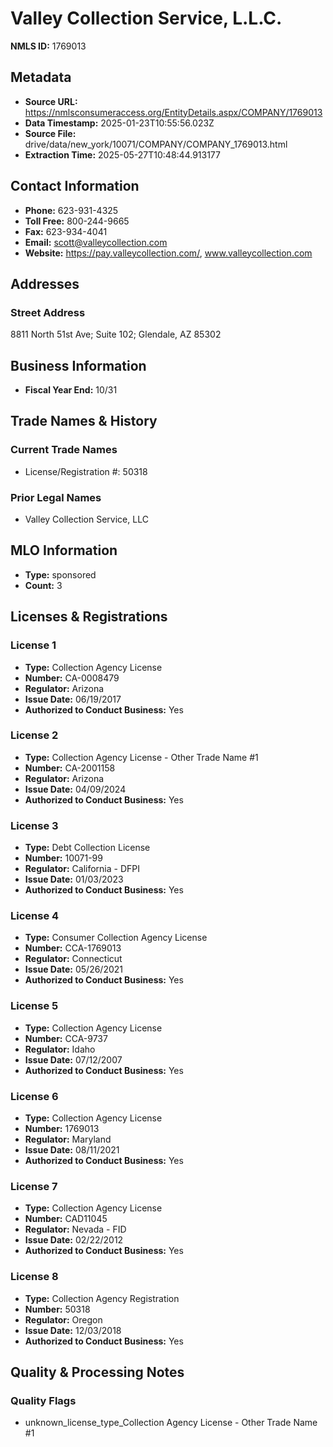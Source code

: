# Valley Collection Service, L.L.C.

**NMLS ID:** 1769013

## Metadata
- **Source URL:** https://nmlsconsumeraccess.org/EntityDetails.aspx/COMPANY/1769013
- **Data Timestamp:** 2025-01-23T10:55:56.023Z
- **Source File:** drive/data/new_york/10071/COMPANY/COMPANY_1769013.html
- **Extraction Time:** 2025-05-27T10:48:44.913177

## Contact Information
- **Phone:** 623-931-4325
- **Toll Free:** 800-244-9665
- **Fax:** 623-934-4041
- **Email:** scott@valleycollection.com
- **Website:** https://pay.valleycollection.com/, www.valleycollection.com

## Addresses
### Street Address
8811 North 51st Ave; Suite 102; Glendale, AZ 85302

## Business Information
- **Fiscal Year End:** 10/31

## Trade Names & History
### Current Trade Names
- License/Registration #: 50318

### Prior Legal Names
- Valley Collection Service, LLC

## MLO Information
- **Type:** sponsored
- **Count:** 3

## Licenses & Registrations

### License 1
- **Type:** Collection Agency License
- **Number:** CA-0008479
- **Regulator:** Arizona
- **Issue Date:** 06/19/2017
- **Authorized to Conduct Business:** Yes

### License 2
- **Type:** Collection Agency License - Other Trade Name #1
- **Number:** CA-2001158
- **Regulator:** Arizona
- **Issue Date:** 04/09/2024
- **Authorized to Conduct Business:** Yes

### License 3
- **Type:** Debt Collection License
- **Number:** 10071-99
- **Regulator:** California - DFPI
- **Issue Date:** 01/03/2023
- **Authorized to Conduct Business:** Yes

### License 4
- **Type:** Consumer Collection Agency License
- **Number:** CCA-1769013
- **Regulator:** Connecticut
- **Issue Date:** 05/26/2021
- **Authorized to Conduct Business:** Yes

### License 5
- **Type:** Collection Agency License
- **Number:** CCA-9737
- **Regulator:** Idaho
- **Issue Date:** 07/12/2007
- **Authorized to Conduct Business:** Yes

### License 6
- **Type:** Collection Agency License
- **Number:** 1769013
- **Regulator:** Maryland
- **Issue Date:** 08/11/2021
- **Authorized to Conduct Business:** Yes

### License 7
- **Type:** Collection Agency License
- **Number:** CAD11045
- **Regulator:** Nevada - FID
- **Issue Date:** 02/22/2012
- **Authorized to Conduct Business:** Yes

### License 8
- **Type:** Collection Agency Registration
- **Number:** 50318
- **Regulator:** Oregon
- **Issue Date:** 12/03/2018
- **Authorized to Conduct Business:** Yes

## Quality & Processing Notes
### Quality Flags
- unknown_license_type_Collection Agency License - Other Trade Name #1
